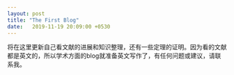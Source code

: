 ```yaml
---
layout: post
title: "The First Blog"
date:   2019-11-19 20:09:00 +0530
---
```




将在这里更新自己看文献的进展和知识整理，还有一些定理的证明。因为看的文献都是英文的，所以学术方面的blog就准备英文写作了，有任何问题或建议，请<a target="_blank" href="http://mail.qq.com/cgi-bin/qm_share?t=qm_mailme&email=HicvKC8vLi5nLi0sLl5wdGttajB7emswfXA" style="text-decoration:none;">联系我</a>。
